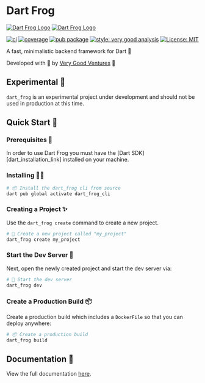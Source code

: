 # Dart Frog

[![Dart Frog Logo][logo_white]][dart_frog_link_dark]
[![Dart Frog Logo][logo_black]][dart_frog_link_light]

[![ci][ci_badge]][ci_link]
[![coverage][coverage_badge]][ci_link]
[![pub package][pub_badge]][pub_link]
[![style: very good analysis][very_good_analysis_badge]][very_good_analysis_link]
[![License: MIT][license_badge]][license_link]

A fast, minimalistic backend framework for Dart 🎯

Developed with 💙 by [Very Good Ventures][very_good_ventures_link] 🦄

## Experimental 🚧

`dart_frog` is an experimental project under development and should not be used in production at this time.

## Quick Start 🚀

### Prerequisites 📝

In order to use Dart Frog you must have the [Dart SDK][dart_installation_link] installed on your machine.

### Installing 🧑‍💻

```sh
# 📦 Install the dart_frog cli from source
dart pub global activate dart_frog_cli
```

### Creating a Project ✨

Use the `dart_frog create` command to create a new project.

```sh
# 🚀 Create a new project called "my_project"
dart_frog create my_project
```

### Start the Dev Server 🏁

Next, open the newly created project and start the dev server via:

```sh
# 🏁 Start the dev server
dart_frog dev
```

### Create a Production Build 📦

Create a production build which includes a `DockerFile` so that you can deploy anywhere:

```sh
# 📦 Create a production build
dart_frog build
```

## Documentation 📝

View the full documentation [here][documentation_link].

[ci_badge]: https://github.com/VeryGoodOpenSource/dart_frog/actions/workflows/dart_frog.yaml/badge.svg
[ci_link]: https://github.com/VeryGoodOpenSource/dart_frog/actions/workflows/dart_frog.yaml
[coverage_badge]: https://raw.githubusercontent.com/VeryGoodOpenSource/dart_frog/main/packages/dart_frog/coverage_badge.svg
[dart_frog_link_dark]: https://github.com/verygoodopensource/dart_frog#gh-dark-mode-only
[dart_frog_link_light]: https://github.com/verygoodopensource/dart_frog#gh-light-mode-only
[documentation_link]: https://github.com/VeryGoodOpenSource/dart_frog/blob/main/README.md#documentation-
[license_badge]: https://img.shields.io/badge/license-MIT-blue.svg
[license_link]: https://opensource.org/licenses/MIT
[logo_black]: https://raw.githubusercontent.com/VeryGoodOpenSource/dart_frog/main/assets/dart_frog_logo_black.png#gh-light-mode-only
[logo_white]: https://raw.githubusercontent.com/VeryGoodOpenSource/dart_frog/main/assets/dart_frog_logo_white.png#gh-dark-mode-only
[pub_badge]: https://img.shields.io/pub/v/dart_frog.svg
[pub_link]: https://pub.dartlang.org/packages/dart_frog
[very_good_analysis_badge]: https://img.shields.io/badge/style-very_good_analysis-B22C89.svg
[very_good_analysis_link]: https://pub.dev/packages/very_good_analysis
[very_good_ventures_link]: https://verygood.ventures
